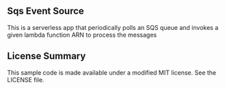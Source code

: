 ## Sqs Event Source

This is a serverless app that periodically polls an SQS queue and invokes a given lambda function ARN to process the messages

## License Summary

This sample code is made available under a modified MIT license. See the LICENSE file.
